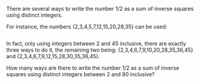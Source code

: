   <p>There are several ways to write the number 1/2 as a sum of inverse squares using distinct integers.</p>  <p>For instance, the numbers {2,3,4,5,7,12,15,20,28,35} can be used:</p>  <p style="margin-left:50px;"><img src="http://projecteuler.net/project/images/p_152_sum.gif" border="0" alt="" /></p>  <p>In fact, only using integers between 2 and 45 inclusive, there are exactly three ways to do it, the remaining two being: {2,3,4,6,7,9,10,20,28,35,36,45} and {2,3,4,6,7,9,12,15,28,30,35,36,45}.</p>  <p>How many ways are there to write the number 1/2 as a sum of inverse squares using distinct integers between 2 and 80 inclusive?</p>  